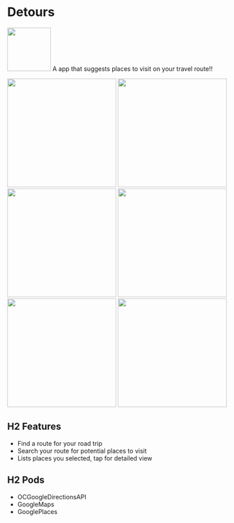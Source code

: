 # Detours

<img src="https://cloud.githubusercontent.com/assets/20708577/20874498/6028fcac-ba67-11e6-8e62-c7bd9334aa74.png" width="100" height="100"></img> A app that suggests places to visit on your travel route!! 

<img src="https://cloud.githubusercontent.com/assets/20708577/21070420/79fe5b2e-be39-11e6-8ed2-031a9aa98ed2.png" width="250"></img>
<img src="https://cloud.githubusercontent.com/assets/20708577/21070433/a50b3c2e-be39-11e6-8c52-6036a259b02b.png" width="250"></img>
<img src="https://cloud.githubusercontent.com/assets/20708577/21070436/ac0d1876-be39-11e6-87ab-53e30549c727.png" width="250"></img>
<img src="https://cloud.githubusercontent.com/assets/20708577/21070439/b1555b0e-be39-11e6-9ac4-8b7254e686ff.png" width="250"></img>
<img src="https://cloud.githubusercontent.com/assets/20708577/21070441/b46c5f40-be39-11e6-84fb-0efc7ac3b11c.png" width="250"></img>
<img src="https://cloud.githubusercontent.com/assets/20708577/21070442/b6e37e70-be39-11e6-837e-55fed2424dee.png" width="250"></img>


## H2 Features
- Find a route for your road trip
- Search your route for potential places to visit
- Lists places you selected, tap for detailed view

## H2 Pods
- OCGoogleDirectionsAPI
- GoogleMaps
- GooglePlaces

